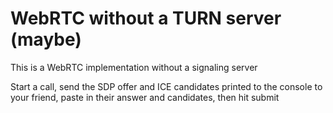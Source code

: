 # WebRTC without a TURN server (maybe)

This is a WebRTC implementation without a signaling server

Start a call, send the SDP offer and ICE candidates printed to the console to your friend, paste in their answer and candidates, then hit submit

